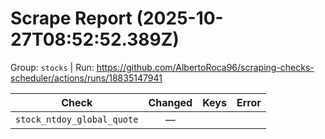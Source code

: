 # Scrape Report (2025-10-27T08:52:52.389Z)

Group: `stocks`  |  Run: https://github.com/AlbertoRoca96/scraping-checks-scheduler/actions/runs/18835147941

| Check | Changed | Keys | Error |
|---|:---:|:--|:--|
| `stock_ntdoy_global_quote` | — |  |  |
